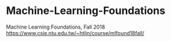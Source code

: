 # Machine-Learning-Foundations

Machine Learning Foundations, Fall 2018  
https://www.csie.ntu.edu.tw/~htlin/course/mlfound18fall/
